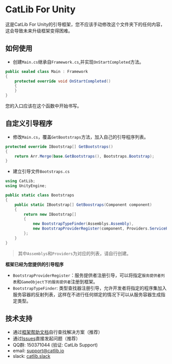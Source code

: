 
# CatLib For Unity

这是CatLib For Unity的引导框架，您不应该手动修改这个文件夹下的任何内容，这会导致未来升级框架变得困难。

## 如何使用

- 创建`Main.cs`继承自`Framework.cs`,并实现`OnStartCompleted`方法。

```csharp
public sealed class Main : Framework
{
    protected override void OnStartCompleted()
    {
    }
}
```

您的入口应该在这个函数中开始书写。

## 自定义引导程序

- 修改`Main.cs`，覆盖`GetBootstraps`方法，加入自己的引导程序列表。

```csharp
protected override IBootstrap[] GetBootstraps()
{
    return Arr.Merge(base.GetBootstraps(), Bootstraps.Bootstrap);
}
```

- 建立引导文件`Bootstraps.cs`

```csharp
using CatLib;
using UnityEngine;
```

```csharp
public static class Bootstraps
{
    public static IBootstrap[] GetBoostraps(Component component)
    {
        return new IBootstrap[]
        {
            new BootstrapTypeFinder(Assemblys.Assembly),
            new BootstrapProviderRegister(component, Providers.ServiceProviders),
        };
    }
}
```

> 其中`Assemblys`和`Providers`为对应的列表，请自行创建。

**框架已经为您提供的引导程序**

- `BootstrapProviderRegister`：服务提供者注册引导，可以将指定`服务提供者列表`和`GameObject下的服务提供者`注册到框架。
- `BootstrapTypeFinder`: 类型查找器注册引导，允许开发者将指定的程序集加入服务容器的反射列表，这样在不进行任何绑定的情况下可以从服务容器生成指定类型。

## 技术支持

* 通过[框架帮助文档](https://catlib.io)自行查找解决方案（推荐）
* 通过[Issues](https://github.com/CatLib/CatLib/issues)直接发起问题（推荐）
* QQ群: 150371044 (验证: CatLib Support)
* email: support@catlib.io
* slack: [catlib.slack](https://catlib.slack.com/messages/internals/)
